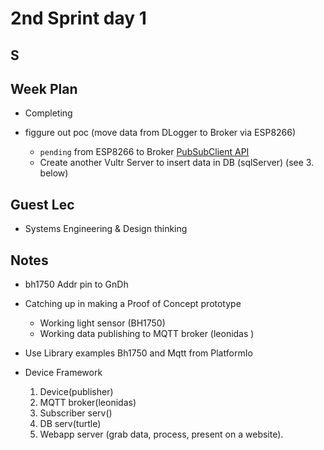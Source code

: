 # 2nd Sprint day 1

## S

## Week Plan

- Completing 

- figgure out poc (move data from DLogger to Broker via ESP8266)
  - `pending` from ESP8266 to Broker [PubSubClient API](https://github.com/knolleary/pubsubclient/blob/master/examples/mqtt_esp8266/mqtt_esp8266.ino)
  - Create another Vultr Server to insert data in DB (sqlServer) (see 3. below)

## Guest Lec

- Systems Engineering & Design thinking

## Notes

- bh1750 Addr pin to GnDh

- Catching up in making a Proof of Concept prototype
  - Working light sensor (BH1750)
  - Working data publishing to MQTT broker (leonidas )

- Use Library examples Bh1750 and Mqtt from PlatformIo

- Device Framework
  1. Device(publisher)
  1. MQTT broker(leonidas)
  1. Subscriber serv()
  1. DB serv(turtle)
  1. Webapp server (grab data, process, present on a website).